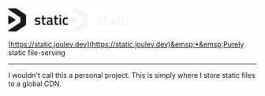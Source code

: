 <img src="/apps/static/public/images/gh-asset/static/light.svg#gh-light-mode-only" alt="Logo" height="48px">
<img src="/apps/static/public/images/gh-asset/static/dark.svg#gh-dark-mode-only" alt="Logo" height="48px">

[https://static.joulev.dev](https://static.joulev.dev)&emsp;•&emsp;Purely static file-serving

---

I wouldn't call this a personal project. This is simply where I store static files to a global CDN.
